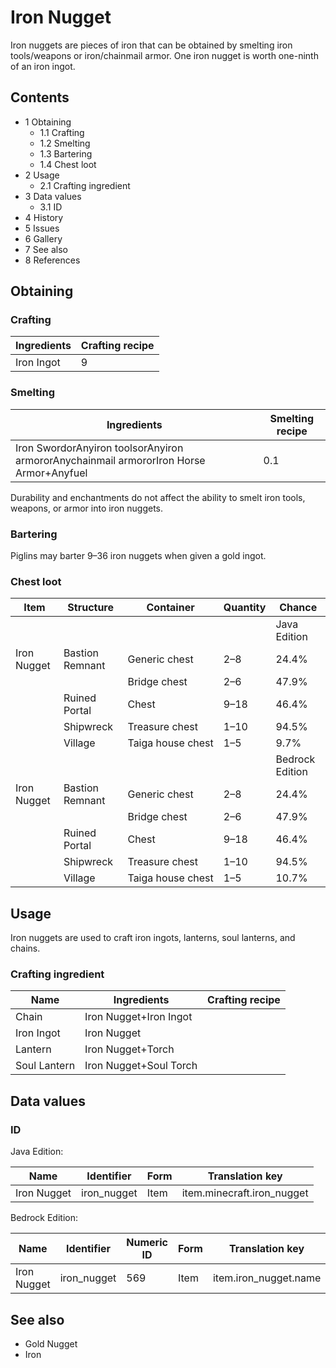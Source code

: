 # Iron Nugget
Iron nuggets are pieces of iron that can be obtained by smelting iron tools/weapons or iron/chainmail armor. One iron nugget is worth one-ninth of an iron ingot.

## Contents
- 1 Obtaining
	- 1.1 Crafting
	- 1.2 Smelting
	- 1.3 Bartering
	- 1.4 Chest loot
- 2 Usage
	- 2.1 Crafting ingredient
- 3 Data values
	- 3.1 ID
- 4 History
- 5 Issues
- 6 Gallery
- 7 See also
- 8 References

## Obtaining
### Crafting
| Ingredients | Crafting recipe |
|-------------|-----------------|
| Iron Ingot  | 9               |

### Smelting
| Ingredients                                                                            | Smelting recipe |
|----------------------------------------------------------------------------------------|-----------------|
| Iron SwordorAnyiron toolsorAnyiron armororAnychainmail armororIron Horse Armor+Anyfuel | 0.1             |

Durability and enchantments do not affect the ability to smelt iron tools, weapons, or armor into iron nuggets.

### Bartering
Piglins may barter 9–36 iron nuggets when given a gold ingot.

### Chest loot
| Item        | Structure       | Container         | Quantity | Chance          |
|-------------|-----------------|-------------------|----------|-----------------|
|             |                 |                   |          | Java Edition    |
| Iron Nugget | Bastion Remnant | Generic chest     | 2–8      | 24.4%           |
|             |                 | Bridge chest      | 2–6      | 47.9%           |
|             | Ruined Portal   | Chest             | 9–18     | 46.4%           |
|             | Shipwreck       | Treasure chest    | 1–10     | 94.5%           |
|             | Village         | Taiga house chest | 1–5      | 9.7%            |
|             |                 |                   |          | Bedrock Edition |
| Iron Nugget | Bastion Remnant | Generic chest     | 2–8      | 24.4%           |
|             |                 | Bridge chest      | 2–6      | 47.9%           |
|             | Ruined Portal   | Chest             | 9–18     | 46.4%           |
|             | Shipwreck       | Treasure chest    | 1–10     | 94.5%           |
|             | Village         | Taiga house chest | 1–5      | 10.7%           |

## Usage
Iron nuggets are used to craft iron ingots, lanterns, soul lanterns, and chains.

### Crafting ingredient
| Name         | Ingredients            | Crafting recipe |
|--------------|------------------------|-----------------|
| Chain        | Iron Nugget+Iron Ingot |                 |
| Iron Ingot   | Iron Nugget            |                 |
| Lantern      | Iron Nugget+Torch      |                 |
| Soul Lantern | Iron Nugget+Soul Torch |                 |

## Data values
### ID
Java Edition:

| Name        | Identifier  | Form | Translation key            |
|-------------|-------------|------|----------------------------|
| Iron Nugget | iron_nugget | Item | item.minecraft.iron_nugget |

Bedrock Edition:

| Name        | Identifier  | Numeric ID | Form | Translation key       |
|-------------|-------------|------------|------|-----------------------|
| Iron Nugget | iron_nugget | 569        | Item | item.iron_nugget.name |

## See also
- Gold Nugget
- Iron

